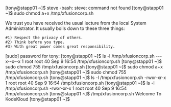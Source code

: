 [tony@stapp01 ~]$ steve
-bash: steve: command not found
[tony@stapp01 ~]$ sudo chmod a+x /tmp/xfusioncorp.sh

We trust you have received the usual lecture from the local System
Administrator. It usually boils down to these three things:

    #1) Respect the privacy of others.
    #2) Think before you type.
    #3) With great power comes great responsibility.

[sudo] password for tony: 
[tony@stapp01 ~]$ ls -l /tmp/xfusioncorp.sh
---x--x--x 1 root root 40 Sep  9 16:54 /tmp/xfusioncorp.sh
[tony@stapp01 ~]$ sudo chmod 755 /tmp/xfusioncorp.sh
[tony@stapp01 ~]$ sudo chmod a+x /tmp/xfusioncorp.sh
[tony@stapp01 ~]$ sudo chmod 755 /tmp/xfusioncorp.sh
[tony@stapp01 ~]$ ls -l /tmp/xfusioncorp.sh
-rwxr-xr-x 1 root root 40 Sep  9 16:54 /tmp/xfusioncorp.sh
[tony@stapp01 ~]$ ls -l /tmp/xfusioncorp.sh
-rwxr-xr-x 1 root root 40 Sep  9 16:54 /tmp/xfusioncorp.sh
[tony@stapp01 ~]$ /tmp/xfusioncorp.sh
Welcome To KodeKloud
[tony@stapp01 ~]$ 